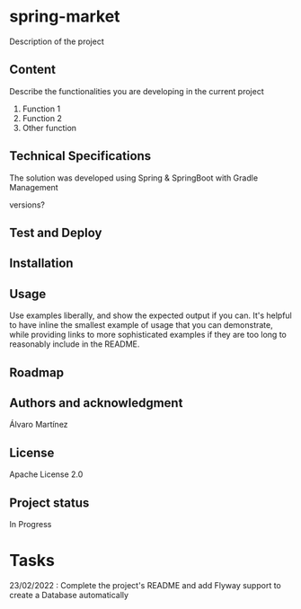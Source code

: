 # spring-market

Description of the project

## Content

Describe the functionalities you are developing in the current project

1. Function 1
2. Function 2
3. Other function

## Technical Specifications

The solution was developed using Spring & SpringBoot with Gradle Management

versions?

## Test and Deploy

## Installation

## Usage

Use examples liberally, and show the expected output if you can. It's helpful to have inline the smallest example of
usage that you can demonstrate, while providing links to more sophisticated examples if they are too long to reasonably
include in the README.

## Roadmap

## Authors and acknowledgment

Álvaro Martínez

## License

Apache License 2.0

## Project status

In Progress

# Tasks

23/02/2022 : Complete the project's README and add Flyway support to create a Database automatically
